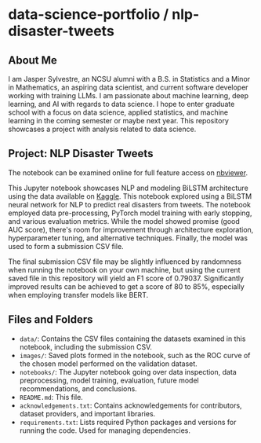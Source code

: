 # data-science-portfolio / nlp-disaster-tweets

## About Me

I am Jasper Sylvestre, an NCSU alumni with a B.S. in Statistics and a Minor in Mathematics, an aspiring data scientist, and current software developer working with training LLMs. I am passionate about machine learning, deep learning, and AI with regards to data science. I hope to enter graduate school with a focus on data science, applied statistics, and machine learning in the coming semester or maybe next year. This repository showcases a project with analysis related to data science.

## Project: NLP Disaster Tweets

The notebook can be examined online for full feature access on [nbviewer](https://nbviewer.org/github/JasperSylvestre/data-science-portfolio/blob/main/nlp-disaster-tweets/notebooks/nlp-disaster-tweets-notebook.ipynb).

This Jupyter notebook showcases NLP and modeling BiLSTM architecture using the data available on [Kaggle](https://www.kaggle.com/competitions/nlp-getting-started/data). This notebook explored using a BiLSTM neural network for NLP to predict real disasters from tweets. The notebook employed data pre-processing, PyTorch model training with early stopping, and various evaluation metrics. While the model showed promise (good AUC score), there's room for improvement through architecture exploration, hyperparameter tuning, and alternative techniques. Finally, the model was used to form a submission CSV file.

The final submission CSV file may be slightly influenced by randomness when running the notebook on your own machine, but using  the current saved file in this repository will yield an F1 score of 0.79037. Significantly improved results can be achieved to get a score of 80 to 85%, especially when employing transfer models like BERT.

## Files and Folders

* `data/`: Contains the CSV files containing the datasets examined in this notebook, including the submission CSV.
* `images/`: Saved plots formed in the notebook, such as the ROC curve of the chosen model performed on the validation dataset.
* `notebooks/`: The Jupyter notebook going over data inspection, data preprocessing, model training, evaluation, future model recommendations, and conclusions.
* `README.md`: This file.
* `acknowledgements.txt`: Contains acknowledgements for contributors, dataset providers, and important libraries.
* `requirements.txt`: Lists required Python packages and versions for running the code. Used for managing dependencies.
